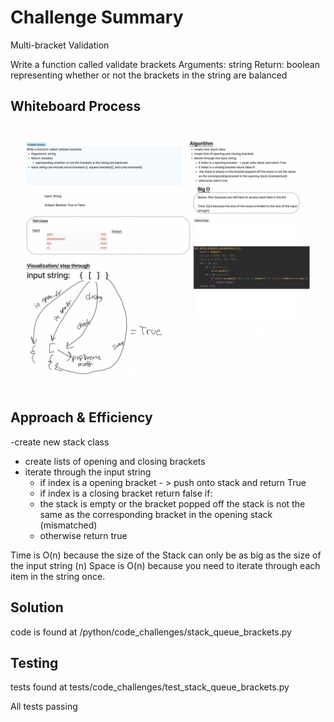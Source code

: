 # Challenge Summary
Multi-bracket Validation

Write a function called validate brackets
Arguments: string
Return: boolean
representing whether or not the brackets in the string are balanced

## Whiteboard Process
![Stack_queue_brackets_wb.png](Stack_queue_brackets_wb.png)

## Approach & Efficiency
-create new stack class
- create lists of opening and closing brackets
- iterate through the input string
  - if index is a opening bracket - > push onto stack and return True
  - if index is a closing bracket return false if:
  - the stack is empty or the bracket popped off the stack is not the same as the corresponding bracket in the opening stack (mismatched)
  - otherwise return true

Time is O(n) because the size of the Stack can only be as big as the size of the input string (n)
Space is O(n) because you need to iterate through each item in the string once.

## Solution
code is found at /python/code_challenges/stack_queue_brackets.py

## Testing
tests found at tests/code_challenges/test_stack_queue_brackets.py

All tests passing

